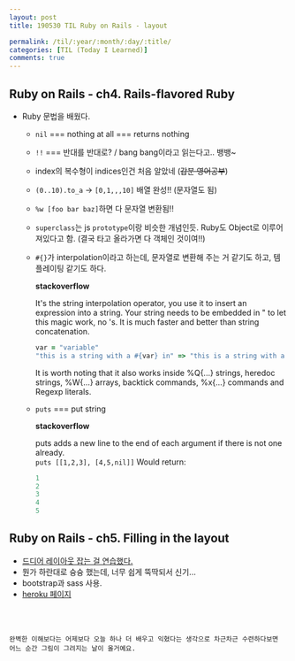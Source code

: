 ```yaml
---
layout: post
title: 190530 TIL Ruby on Rails - layout

permalink: /til/:year/:month/:day/:title/
categories: [TIL (Today I Learned)]
comments: true
---
```


## **Ruby on Rails - ch4. Rails-flavored Ruby**

- Ruby 문법을 배웠다. 
  - `nil` === nothing at all === returns nothing
  - `!!` === 반대를 반대로? / bang bang이라고 읽는다고.. 뱅뱅~
  - index의 복수형이 indices인건 처음 알았네 (~~갑분 영어공부~~)
  - `(0..10).to_a` -> `[0,1,,,10]` 배열 완성!! (문자열도 됨)
  - `%w [foo bar baz]`하면 다 문자열 변환됨!!
  - `superclass`는 js `prototype`이랑 비슷한 개념인듯. Ruby도 Object로 이루어져있다고 함. (결국 타고 올라가면 다 객체인 것이여!!)
  - `#{}`가 interpolation이라고 하는데, 문자열로 변환해 주는 거 같기도 하고, 템플레이팅 같기도 하다. 

    **stackoverflow**

    It's the string interpolation operator, you use it to insert an expression into a string. Your string needs to be embedded in " to let this magic work, no 's. It is much faster and better than string concatenation.
    ```ruby 
    var = "variable"
    "this is a string with a #{var} in" => "this is a string with a variable in"
    ```

    It is worth noting that it also works inside %Q{...} strings, heredoc strings, %W{...} arrays, backtick commands, %x{...} commands and Regexp literals. 
  - `puts` === put string 

    **stackoverflow**

    puts adds a new line to the end of each argument if there is not one already.  
    `puts [[1,2,3], [4,5,nil]]` Would return:
    ```ruby
    1
    2
    3
    4
    5
    ```

## **Ruby on Rails - ch5. Filling in the layout**
- [드디어 레이아웃 잡는 걸 연습했다.](https://www.railstutorial.org/book/filling_in_the_layout)
- 뭔가 하란대로 슝슝 했는데, 너무 쉽게 뚝딱되서 신기... 
- bootstrap과 sass 사용. 
- [heroku 페이지](https://soom-sample-app.herokuapp.com/)

<br/>
<br/>


```
완벽한 이해보다는 어제보다 오늘 하나 더 배우고 익혔다는 생각으로 차근차근 수련하다보면 어느 순간 그림이 그려지는 날이 올거예요.
```
